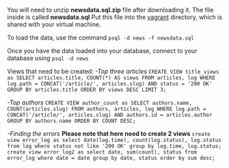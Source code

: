 You will need to unzip **newsdata.sql.zip** file after downloading it. The file inside is called **newsdata.sql** Put this file into the [vagrant](https://www.vagrantup.com/downloads.html) directory, which is shared with your virtual machine.

To load the data, use the command `psql -d news -f newsdata.sql`

Once you have the data loaded into your database, connect to your database using `psql -d news`

Views that need to be created:
*-Top three articles*
`CREATE VIEW title_views as SELECT articles.title, COUNT(*) AS views FROM articles, log WHERE log.path = CONCAT('/article/', articles.slug) AND status = '200 OK' GROUP BY articles.title ORDER BY views DESC LIMIT 3;`

*-Top authors*
`CREATE VIEW author_count as SELECT authors.name, COUNT(articles.slug) FROM authors, articles, log WHERE log.path = CONCAT('/article/', articles.slug) AND authors.id = articles.author GROUP BY authors.name ORDER BY COUNT DESC;`

*-Finding the  errors* **Please note that here need to create 2 views**
`create view error_log as select date(log.time), count(log.status), log.status from log where status not like '200 OK' group by log.time, log.status;`
`create view error_log2 as select date, sum(count), status from error_log where date = date group by date, status order by sum desc;`

